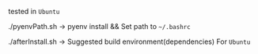 tested in `Ubuntu`

./pyenvPath.sh -> pyenv install && Set path to `~/.bashrc`

./afterInstall.sh -> Suggested build environment(dependencies) For `Ubuntu`

